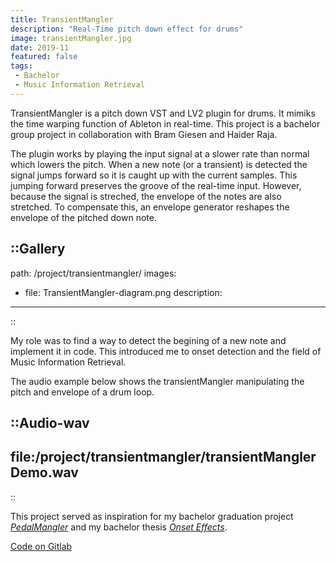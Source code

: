 ```yaml
---
title: TransientMangler
description: "Real-Time pitch down effect for drums"
image: transientMangler.jpg
date: 2019-11
featured: false
tags:
 - Bachelor
 - Music Information Retrieval
---
```


TransientMangler is a pitch down VST and LV2 plugin for drums. It mimiks the time warping function of Ableton in real-time. This project is a bachelor group project in collaboration with Bram Giesen and Haider Raja.

The plugin works by playing the input signal at a slower rate than normal which lowers the pitch. When a new note (or a transient) is detected the signal jumps forward so it is caught up with the current samples. This jumping forward preserves the groove of the real-time input. However, because the signal is streched, the envelope of the notes are also stretched. To compensate this, an envelope generator reshapes the envelope of the pitched down note.

::Gallery
---
path: /project/transientmangler/
images:
- file: TransientMangler-diagram.png
  description: 
---
::

My role was to find a way to detect the begining of a new note and implement it in code. This introduced me to onset detection and the field of Music Information Retrieval.

The audio example below shows the transientMangler manipulating the pitch and envelope of a drum loop.

::Audio-wav
---
file:/project/transientmangler/transientManglerDemo.wav
---
::

This project served as inspiration for my bachelor graduation project [_PedalMangler_](/portfolio/pedalmangler/) and my bachelor thesis [_Onset Effects_](/portfolio/onset_augmented_effects/).

[Code on Gitlab](https://gitlab.com/csd-netwerk/dpf-plugins/transientmangler-dpf)
